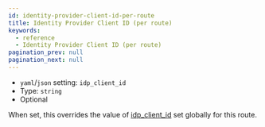 ```yaml
---
id: identity-provider-client-id-per-route
title: Identity Provider Client ID (per route)
keywords:
  - reference
  - Identity Provider Client ID (per route)
pagination_prev: null
pagination_next: null
---
```


- `yaml`/`json` setting: `idp_client_id`
- Type: `string`
- Optional

When set, this overrides the value of [idp_client_id](/docs/reference/identity-provider-client-id) set globally for this route.
